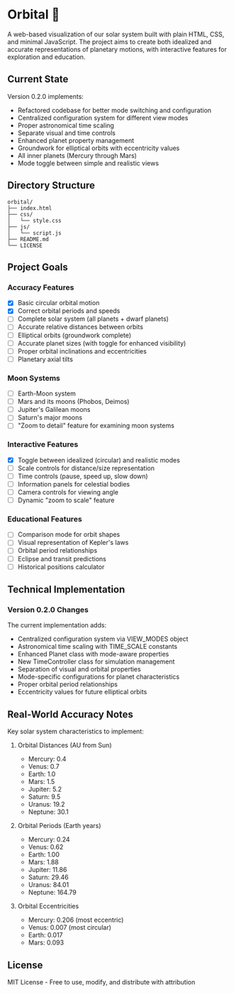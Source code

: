 # Orbital 💫

A web-based visualization of our solar system built with plain HTML, CSS, and minimal JavaScript. The project aims to create both idealized and accurate representations of planetary motions, with interactive features for exploration and education.

## Current State

Version 0.2.0 implements:
- Refactored codebase for better mode switching and configuration
- Centralized configuration system for different view modes
- Proper astronomical time scaling
- Separate visual and time controls
- Enhanced planet property management
- Groundwork for elliptical orbits with eccentricity values
- All inner planets (Mercury through Mars)
- Mode toggle between simple and realistic views

## Directory Structure
```plaintext
orbital/
├── index.html
├── css/
│   └── style.css
├── js/
│   └── script.js
├── README.md
└── LICENSE
```

## Project Goals

### Accuracy Features
- [x] Basic circular orbital motion
- [x] Correct orbital periods and speeds
- [ ] Complete solar system (all planets + dwarf planets)
- [ ] Accurate relative distances between orbits
- [ ] Elliptical orbits (groundwork complete)
- [ ] Accurate planet sizes (with toggle for enhanced visibility)
- [ ] Proper orbital inclinations and eccentricities
- [ ] Planetary axial tilts

### Moon Systems
- [ ] Earth-Moon system
- [ ] Mars and its moons (Phobos, Deimos)
- [ ] Jupiter's Galilean moons
- [ ] Saturn's major moons
- [ ] "Zoom to detail" feature for examining moon systems

### Interactive Features
- [x] Toggle between idealized (circular) and realistic modes
- [ ] Scale controls for distance/size representation
- [ ] Time controls (pause, speed up, slow down)
- [ ] Information panels for celestial bodies
- [ ] Camera controls for viewing angle
- [ ] Dynamic "zoom to scale" feature

### Educational Features
- [ ] Comparison mode for orbit shapes
- [ ] Visual representation of Kepler's laws
- [ ] Orbital period relationships
- [ ] Eclipse and transit predictions
- [ ] Historical positions calculator

## Technical Implementation

### Version 0.2.0 Changes
The current implementation adds:
- Centralized configuration system via VIEW_MODES object
- Astronomical time scaling with TIME_SCALE constants
- Enhanced Planet class with mode-aware properties
- New TimeController class for simulation management
- Separation of visual and orbital properties
- Mode-specific configurations for planet characteristics
- Proper orbital period relationships
- Eccentricity values for future elliptical orbits

## Real-World Accuracy Notes

Key solar system characteristics to implement:

1. Orbital Distances (AU from Sun)
   - Mercury: 0.4
   - Venus: 0.7
   - Earth: 1.0
   - Mars: 1.5
   - Jupiter: 5.2
   - Saturn: 9.5
   - Uranus: 19.2
   - Neptune: 30.1

2. Orbital Periods (Earth years)
   - Mercury: 0.24
   - Venus: 0.62
   - Earth: 1.00
   - Mars: 1.88
   - Jupiter: 11.86
   - Saturn: 29.46
   - Uranus: 84.01
   - Neptune: 164.79

3. Orbital Eccentricities
   - Mercury: 0.206 (most eccentric)
   - Venus: 0.007 (most circular)
   - Earth: 0.017
   - Mars: 0.093

## License

MIT License - Free to use, modify, and distribute with attribution